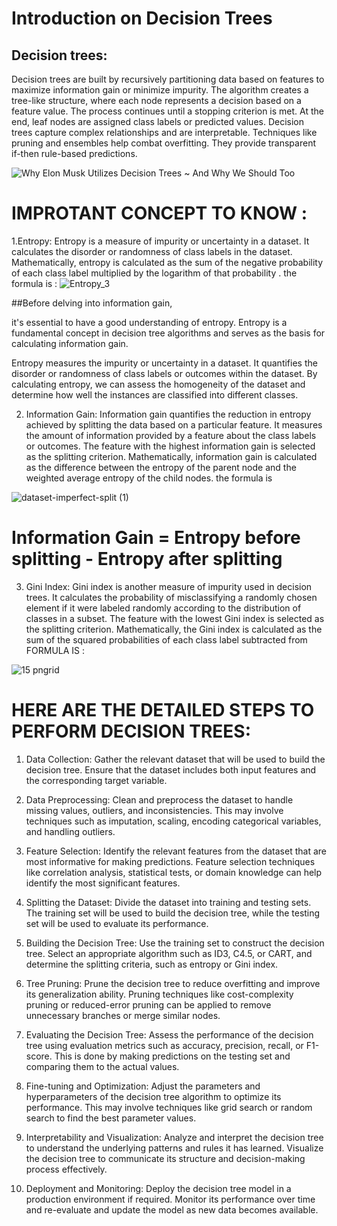
# Introduction on Decision Trees

## Decision trees:
 Decision trees are built by recursively partitioning data based on features to maximize information gain or minimize impurity. The algorithm creates a tree-like structure, where each node represents a decision based on a feature value. The process continues until a stopping criterion is met. At the end, leaf nodes are assigned class labels or predicted values. Decision trees capture complex relationships and are interpretable. Techniques like pruning and ensembles help combat overfitting. They provide transparent if-then rule-based predictions.

![Why Elon Musk Utilizes Decision Trees ~ And Why We Should Too](https://github.com/dame-cell/decision-tree/assets/122996026/a3f11f20-d9e0-4fb1-9562-22526aef1544)

# IMPROTANT CONCEPT TO KNOW :

1.Entropy: Entropy is a measure of impurity or uncertainty in a dataset. It calculates the disorder or randomness of class labels in the dataset. Mathematically, entropy is calculated as the sum of the negative probability of each class label multiplied by the logarithm of that probability . the formula is  :
![Entropy_3](https://github.com/dame-cell/decision-tree/assets/122996026/9a3ff3cf-d36a-4536-a7fb-9e16f5b29f1c)

##Before delving into information gain, 

it's essential to have a good understanding of entropy. Entropy is a fundamental concept in decision tree algorithms and serves as the basis for calculating information gain.

Entropy measures the impurity or uncertainty in a dataset. It quantifies the disorder or randomness of class labels or outcomes within the dataset. By calculating entropy, we can assess the homogeneity of the dataset and determine how well the instances are classified into different classes.

2. Information Gain: Information gain quantifies the reduction in entropy achieved by splitting the data based on a particular feature. It measures the amount of information provided by a feature about the class labels or outcomes. The feature with the highest information gain is selected as the splitting criterion. Mathematically, information gain is calculated as the difference between the entropy of the parent node and the weighted average entropy of the child nodes.  the formula is


![dataset-imperfect-split (1)](https://github.com/dame-cell/decision-tree/assets/122996026/2e66043c-2876-4dfe-becf-323f1672111d)

# Information Gain = Entropy before splitting - Entropy after splitting


3. Gini Index: Gini index is another measure of impurity used in decision trees. It calculates the probability of misclassifying a randomly chosen element if it were labeled randomly according to the distribution of classes in a subset. The feature with the lowest Gini index is selected as the splitting criterion. Mathematically, the Gini index is calculated as the sum of the squared probabilities of each class label subtracted from 
FORMULA IS :

![15 pngrid](https://github.com/dame-cell/decision-tree/assets/122996026/88ec1aaa-d4eb-4537-b6cd-e4e393cba06a)

# HERE ARE THE DETAILED STEPS TO PERFORM DECISION TREES:

1. Data Collection: Gather the relevant dataset that will be used to build the decision tree. Ensure that the dataset includes both input features and the corresponding target variable.

2. Data Preprocessing: Clean and preprocess the dataset to handle missing values, outliers, and inconsistencies. This may involve techniques such as imputation, scaling, encoding categorical variables, and handling outliers.

3. Feature Selection: Identify the relevant features from the dataset that are most informative for making predictions. Feature selection techniques like correlation analysis, statistical tests, or domain knowledge can help identify the most significant features.

4. Splitting the Dataset: Divide the dataset into training and testing sets. The training set will be used to build the decision tree, while the testing set will be used to evaluate its performance.

5. Building the Decision Tree: Use the training set to construct the decision tree. Select an appropriate algorithm such as ID3, C4.5, or CART, and determine the splitting criteria, such as entropy or Gini index.

6. Tree Pruning: Prune the decision tree to reduce overfitting and improve its generalization ability. Pruning techniques like cost-complexity pruning or reduced-error pruning can be applied to remove unnecessary branches or merge similar nodes.

7. Evaluating the Decision Tree: Assess the performance of the decision tree using evaluation metrics such as accuracy, precision, recall, or F1-score. This is done by making predictions on the testing set and comparing them to the actual values.

8. Fine-tuning and Optimization: Adjust the parameters and hyperparameters of the decision tree algorithm to optimize its performance. This may involve techniques like grid search or random search to find the best parameter values.

9. Interpretability and Visualization: Analyze and interpret the decision tree to understand the underlying patterns and rules it has learned. Visualize the decision tree to communicate its structure and decision-making process effectively.

10. Deployment and Monitoring: Deploy the decision tree model in a production environment if required. Monitor its performance over time and re-evaluate and update the model as new data becomes available.



